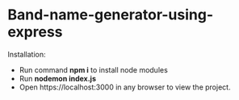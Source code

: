 # Band-name-generator-using-express
Installation:
<ul>
  <li>Run command <b>npm i</b> to install node modules</li>
  <li>Run <b>nodemon index.js</b></li>
  <li>Open https://localhost:3000 in any browser to view the project.</li>
  
</ul>
